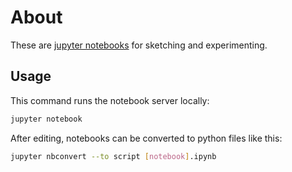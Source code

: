 # About 

These are [jupyter notebooks](https://jupyter.org/) for sketching and experimenting.

## Usage

This command runs the notebook server locally:

```sh
jupyter notebook
```

After editing, notebooks can be converted to python files like this:

```sh
jupyter nbconvert --to script [notebook].ipynb
```
